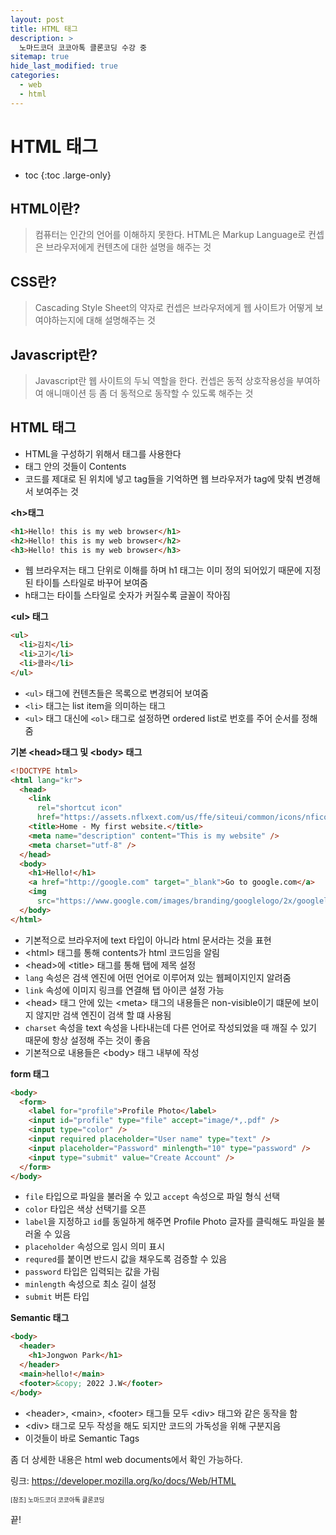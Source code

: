 ```yaml
---
layout: post
title: HTML 태그
description: >
  노마드코더 코코아톡 클론코딩 수강 중
sitemap: true
hide_last_modified: true
categories:
  - web
  - html
---
```


# HTML 태그

- toc
{:toc .large-only}

## HTML이란?

> 컴퓨터는 인간의 언어를 이해하지 못한다. HTML은 Markup Language로 컨셉은 브라우저에게 컨텐츠에 대한 설명을 해주는 것

## CSS란?

> Cascading Style Sheet의 약자로 컨셉은 브라우저에게 웹 사이트가 어떻게 보여야하는지에 대해 설명해주는 것

## Javascript란?

> Javascript란 웹 사이트의 두뇌 역할을 한다. 컨셉은 동적 상호작용성을 부여하여 애니매이션 등 좀 더 동적으로 동작할 수 있도록 해주는 것

## HTML 태그

- HTML을 구성하기 위해서 태그를 사용한다
- 태그 안의 것들이 Contents
- 코드를 제대로 된 위치에 넣고 tag들을 기억하면 웹 브라우저가 tag에 맞춰 변경해서 보여주는 것

**\<h>태그**

```html
<h1>Hello! this is my web browser</h1>
<h2>Hello! this is my web browser</h2>
<h3>Hello! this is my web browser</h3>
```


- 웹 브라우저는 태그 단위로 이해를 하며 h1 태그는 이미 정의 되어있기 때문에 지정된 타이틀 스타일로 바꾸어 보여줌
- h태그는 타이틀 스타일로 숫자가 커질수록 글꼴이 작아짐

**\<ul> 태그**

```html
<ul>
  <li>김치</li>
  <li>고기</li>
  <li>콜라</li>
</ul>
```

- `<ul>` 태그에 컨텐츠들은 목록으로 변경되어 보여줌
- `<li>` 태그는 list item을 의미하는 태그
- `<ul>` 태그 대신에 `<ol>` 태그로 설정하면 ordered list로 번호를 주어 순서를 정해줌

**기본 \<head>태그 및 \<body> 태그**

```html
<!DOCTYPE html>
<html lang="kr">
  <head>
    <link
      rel="shortcut icon"
      href="https://assets.nflxext.com/us/ffe/siteui/common/icons/nficon2016.png" />
    <title>Home - My first website.</title>
    <meta name="description" content="This is my website" />
    <meta charset="utf-8" />
  </head>
  <body>
    <h1>Hello!</h1>
    <a href="http://google.com" target="_blank">Go to google.com</a>
    <img
      src="https://www.google.com/images/branding/googlelogo/2x/googlelogo_color_272x92dp.png" />
  </body>
</html>

```

- 기본적으로 브라우저에 text 타입이 아니라 html 문서라는 것을 표현
- \<html> 태그를 통해 contents가 html 코드임을 알림
- \<head>에 \<title> 태그를 통해 탭에 제목 설정
- `lang` 속성은 검색 엔진에 어떤 언어로 이루어져 있는 웹페이지인지 알려줌
- `link` 속성에 이미지 링크를 연결해 탭 아이콘 설정 가능
- \<head> 태그 안에 있는 \<meta> 태그의 내용들은 non-visible이기 떄문에 보이지 않지만 검색 엔진이 검색 할 떄 사용됨
- `charset` 속성을 text 속성을 나타내는데 다른 언어로 작성되었을 때 깨질 수 있기 때문에 항상 설정해 주는 것이 좋음
- 기본적으로 내용들은 \<body> 태그 내부에 작성

**form 태그**

```html
<body>
  <form>
    <label for="profile">Profile Photo</label>
    <input id="profile" type="file" accept="image/*,.pdf" />
    <input type="color" />
    <input required placeholder="User name" type="text" />
    <input placeholder="Password" minlength="10" type="password" />
    <input type="submit" value="Create Account" />
  </form>
</body>
```

- `file` 타입으로 파일을 불러올 수 있고 `accept` 속성으로 파일 형식 선택 
- `color` 타입은 색상 선택기를 오픈
- `label`을 지정하고 `id`를 동일하게 해주면 Profile Photo 글자를 클릭해도 파일을 불러올 수 있음
- `placeholder` 속성으로 임시 의미 표시
- `requred`를 붙이면 반드시 값을 채우도록 검증할 수 있음 
- `password` 타입은 입력되는 값을 가림
- `minlength` 속성으로 최소 길이 설정
- `submit` 버튼 타입

**Semantic 태그**

```html
<body>
  <header>
    <h1>Jongwon Park</h1>
  </header>
  <main>hello!</main>
  <footer>&copy; 2022 J.W</footer>
</body>
```

- \<header>, \<main>, \<footer> 태그들 모두 \<div> 태그와 같은 동작을 함
- \<div> 태그로 모두 작성을 해도 되지만 코드의 가독성을 위해 구분지음
- 이것들이 바로 Semantic Tags





좀 더 상세한 내용은 html web documents에서 확인 가능하다.

링크: <https://developer.mozilla.org/ko/docs/Web/HTML>

<span style="font-size:70%">[참조] 노마드코더 코코아톡 클론코딩

끝!
